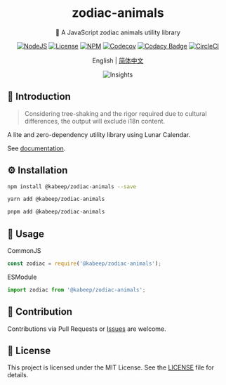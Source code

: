 <div align="center">

<h1>zodiac-animals</h1>

🐼 A JavaScript zodiac animals utility library

[![NodeJS][node-image]][node-url]
[![License][license-image]][license-url]
[![NPM][npm-image]][npm-url]
[![Codecov][codecov-image]][codecov-url]
[![Codacy Badge][codacy-image]][codacy-url]
[![CircleCI][circleci-image]][circleci-url]

English | [简体中文][zh-cn-url]

![Insights][insights-url]

</div>

## 📖 Introduction

> Considering tree-shaking and the rigor required due to cultural differences,
> the output will exclude i18n content.

A lite and zero-dependency utility library using Lunar Calendar.

See [documentation][docs-url].

## ⚙️ Installation

```bash
npm install @kabeep/zodiac-animals --save
```

```bash
yarn add @kabeep/zodiac-animals
```

```bash
pnpm add @kabeep/zodiac-animals
```

## 🚀 Usage

CommonJS

```javascript
const zodiac = require('@kabeep/zodiac-animals');
```

ESModule

```javascript
import zodiac from '@kabeep/zodiac-animals';
```

## 🤝 Contribution

Contributions via Pull Requests or [Issues][issues-url] are welcome.

## 📄 License

This project is licensed under the MIT License. See the [LICENSE][license-url] file for details.

[node-image]: https://img.shields.io/node/v/%40kabeep%2Fzodiac-animals?color=lightseagreen
[node-url]: https://nodejs.org/docs/latest/api/
[npm-image]: https://img.shields.io/npm/d18m/%40kabeep%2Fzodiac-animals?color=cornflowerblue
[npm-url]: https://www.npmjs.com/package/@kabeep/zodiac-animals
[codecov-image]: https://codecov.io/gh/kabeep/zodiac-animals/graph/badge.svg?token=SN18SFJw3N
[codecov-url]: https://codecov.io/gh/kabeep/zodiac-animals
[codacy-image]: https://app.codacy.com/project/badge/Grade/2004f81266e04420ba10c8bc0f966e18
[codacy-url]: https://app.codacy.com/gh/kabeep/zodiac-animals/dashboard?utm_source=gh&utm_medium=referral&utm_content=&utm_campaign=Badge_grade
[circleci-image]: https://dl.circleci.com/status-badge/img/gh/kabeep/zodiac-animals/tree/master.svg?style=shield
[circleci-url]: https://dl.circleci.com/status-badge/redirect/gh/kabeep/zodiac-animals/tree/master
[insights-url]: https://repobeats.axiom.co/api/embed/587b7e5e404afd72869d684be271f8ca28f350ef.svg "Repobeats analytics image"
[docs-url]: https://kabeep.github.io/zodiac-animals
[issues-url]: https://github.com/kabeep/zodiac-animals/issues
[license-image]: https://img.shields.io/github/license/kabeep/zodiac-animals?color=slateblue
[license-url]: LICENSE
[en-us-url]: README.md
[zh-cn-url]: README.zh-CN.md
